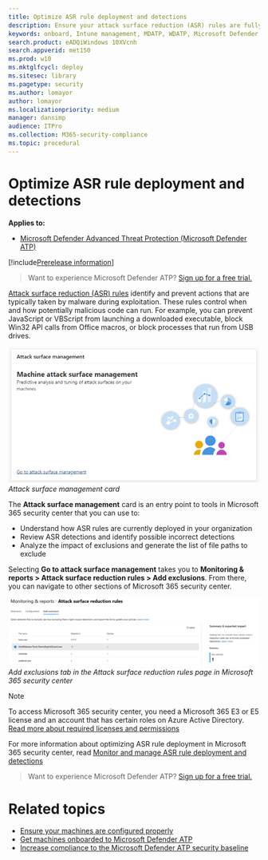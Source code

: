 ```yaml
---
title: Optimize ASR rule deployment and detections
description: Ensure your attack surface reduction (ASR) rules are fully deployed and optimized to effectively identify and prevent actions that are typically taken by malware during exploitation. 
keywords: onboard, Intune management, MDATP, WDATP, Microsoft Defender, Windows Defender, advanced threat protection, attack surface reduction, ASR, security baseline
search.product: eADQiWindows 10XVcnh
search.appverid: met150
ms.prod: w10
ms.mktglfcycl: deploy
ms.sitesec: library
ms.pagetype: security
ms.author: lomayor
author: lomayor
ms.localizationpriority: medium
manager: dansimp
audience: ITPro
ms.collection: M365-security-compliance 
ms.topic: procedural
---
```


# Optimize ASR rule deployment and detections

**Applies to:**
- [Microsoft Defender Advanced Threat Protection (Microsoft Defender ATP)](https://go.microsoft.com/fwlink/p/?linkid=2069559)

[!include[Prerelease information](prerelease.md)]

>Want to experience Microsoft Defender ATP? [Sign up for a free trial.](https://www.microsoft.com/en-us/WindowsForBusiness/windows-atp?ocid=docs-wdatp-onboardconfigure-abovefoldlink)

[Attack surface reduction (ASR) rules](../windows-defender-exploit-guard/attack-surface-reduction-exploit-guard.md) identify and prevent actions that are typically taken by malware during exploitation. These rules control when and how potentially malicious code can run. For example, you can prevent JavaScript or VBScript from launching a downloaded executable, block Win32 API calls from Office macros, or block processes that run from USB drives.

![Attack surface management card](images/secconmgmt_asr_card.png)<br>
*Attack surface management card*

The **Attack surface management** card is an entry point to tools in Microsoft 365 security center that you can use to:

- Understand how ASR rules are currently deployed in your organization
- Review ASR detections and identify possible incorrect detections
- Analyze the impact of exclusions and generate the list of file paths to exclude

Selecting **Go to attack surface management** takes you to **Monitoring & reports > Attack surface reduction rules > Add exclusions**. From there, you can navigate to other sections of Microsoft 365 security center.

![Add exclusions tab in the Attack surface reduction rules page in Microsoft 365 security center](images/secconmgmt_asr_m365exlusions.png)<br>
*Add exclusions tab in the Attack surface reduction rules page in Microsoft 365 security center*

>[!NOTE]
>To access Microsoft 365 security center, you need a Microsoft 365 E3 or E5 license and an account that has certain roles on Azure Active Directory. [Read more about required licenses and permissions](https://docs.microsoft.com/office365/securitycompliance/microsoft-security-and-compliance#required-licenses-and-permissions)

For more information about optimizing ASR rule deployment in Microsoft 365 security center, read [Monitor and manage ASR rule deployment and detections](https://docs.microsoft.com/office365/securitycompliance/monitor-devices#monitor-and-manage-asr-rule-deployment-and-detections) 

>Want to experience Microsoft Defender ATP? [Sign up for a free trial.](https://www.microsoft.com/en-us/WindowsForBusiness/windows-atp?ocid=docs-wdatp-onboardconfigure-belowfoldlink)

# Related topics
- [Ensure your machines are configured properly](configure-machines.md)
- [Get machines onboarded to Microsoft Defender ATP](configure-machines-onboarding.md)
- [Increase compliance to the Microsoft Defender ATP security baseline](configure-machines-security-baseline.md)